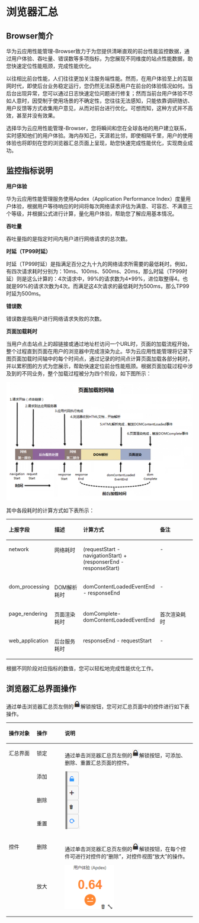 # 浏览器汇总<a name="ZH-CN_TOPIC_0129033175"></a>

## Browser简介<a name="section133697579458"></a>

华为云应用性能管理-Browser致力于为您提供清晰直观的前台性能监控数据，通过用户体验、吞吐量、错误数等多项指标，为您展现不同维度的站点性能数据，助您快速定位性能瓶颈，完成性能优化。

以往相比前台性能，人们往往更加关注服务端性能。然而，在用户体验至上的互联网时代，即使后台业务稳定运行，您仍然无法获悉用户在前台的体验情况如何。当后台出现异常，您可以通过日志快速定位问题进行修复；然而当前台用户体验不尽如人意时，因受制于使用场景的不确定性，您往往无法感知，只能依靠调研随访、用户反馈等方式收集用户意见，从而对前台进行优化。可想而知，这种方式并不高效，甚至并没有效果。

选择华为云应用性能管理-Browser，您将瞬间和您在全球各地的用户建立联系，实时感知他们的用户体验。海内存知己，天涯若比邻，即使相隔千里，用户的使用体验也将即刻在您的浏览器汇总页面上呈现，助您快速完成性能优化，实现商业成功。

## 监控指标说明<a name="zh-cn_topic_0127936426_section132501318124915"></a>

**用户体验**

华为云应用性能管理服务使用Apdex（Application Performance Index）度量用户体验，根据用户等待响应的时间将每次网络请求评估为满意、可容忍、不满意三个等级，并根据公式进行计算，量化用户体验，帮助您了解应用基本情况。

**吞吐量**

吞吐量指的是指定时间内用户进行网络请求的总次数。

**时延（TP99时延）**

时延（TP99时延）是指满足百分之九十九的网络请求所需要的最低耗时。例如，有四次请求耗时分别为：10ms、100ms、500ms、20ms，那么时延（TP99时延）则是这么计算的：4次请求中，99%的请求数为4\*99%，进位取整得4。也就是99%的请求次数为4次。而满足这4次请求的最低耗时为500ms，那么TP99时延为500ms。

**错误数**

错误数是指用户进行网络请求失败的次数。

**页面加载耗时**

当用户点击站点上的超链接或通过地址栏访问一个URL时，页面的加载流程开始，整个过程直到页面在用户的浏览器中完成渲染为止。华为云应用性能管理将记录下图页面加载时间轴中的每个时间点，通过记录的时间点计算页面加载各部分耗时，并以累积图的方式为您展示，帮助快速定位前台性能瓶颈。根据页面加载过程中涉及到的不同业务，整个加载过程被分为四个阶段，如下图所示：

![](figures/页面加载耗时.png)

其中各段耗时的计算方式如下表所示：

<a name="zh-cn_topic_0127936426_table20805174113513"></a>
<table><thead align="left"><tr id="zh-cn_topic_0127936426_row138088417517"><th class="cellrowborder" valign="top" width="17%" id="mcps1.1.5.1.1"><p id="zh-cn_topic_0127936426_p1847214531514"><a name="zh-cn_topic_0127936426_p1847214531514"></a><a name="zh-cn_topic_0127936426_p1847214531514"></a>上报字段</p>
</th>
<th class="cellrowborder" valign="top" width="18%" id="mcps1.1.5.1.2"><p id="zh-cn_topic_0127936426_p10472165345111"><a name="zh-cn_topic_0127936426_p10472165345111"></a><a name="zh-cn_topic_0127936426_p10472165345111"></a>描述</p>
</th>
<th class="cellrowborder" valign="top" width="40%" id="mcps1.1.5.1.3"><p id="zh-cn_topic_0127936426_p1547495315112"><a name="zh-cn_topic_0127936426_p1547495315112"></a><a name="zh-cn_topic_0127936426_p1547495315112"></a>计算方式</p>
</th>
<th class="cellrowborder" valign="top" width="25%" id="mcps1.1.5.1.4"><p id="zh-cn_topic_0127936426_p1147535375115"><a name="zh-cn_topic_0127936426_p1147535375115"></a><a name="zh-cn_topic_0127936426_p1147535375115"></a>备注</p>
</th>
</tr>
</thead>
<tbody><tr id="zh-cn_topic_0127936426_row6808204105113"><td class="cellrowborder" valign="top" width="17%" headers="mcps1.1.5.1.1 "><p id="zh-cn_topic_0127936426_p65359265214"><a name="zh-cn_topic_0127936426_p65359265214"></a><a name="zh-cn_topic_0127936426_p65359265214"></a>network</p>
</td>
<td class="cellrowborder" valign="top" width="18%" headers="mcps1.1.5.1.2 "><p id="zh-cn_topic_0127936426_p1453572165215"><a name="zh-cn_topic_0127936426_p1453572165215"></a><a name="zh-cn_topic_0127936426_p1453572165215"></a>网络耗时</p>
</td>
<td class="cellrowborder" valign="top" width="40%" headers="mcps1.1.5.1.3 "><p id="zh-cn_topic_0127936426_p1953716265214"><a name="zh-cn_topic_0127936426_p1953716265214"></a><a name="zh-cn_topic_0127936426_p1953716265214"></a>(requestStart - navigationStart) + (responserEnd - responseStart)</p>
</td>
<td class="cellrowborder" valign="top" width="25%" headers="mcps1.1.5.1.4 "><p id="zh-cn_topic_0127936426_p35387215220"><a name="zh-cn_topic_0127936426_p35387215220"></a><a name="zh-cn_topic_0127936426_p35387215220"></a>-</p>
</td>
</tr>
<tr id="zh-cn_topic_0127936426_row880817413512"><td class="cellrowborder" valign="top" width="17%" headers="mcps1.1.5.1.1 "><p id="zh-cn_topic_0127936426_p1254011225220"><a name="zh-cn_topic_0127936426_p1254011225220"></a><a name="zh-cn_topic_0127936426_p1254011225220"></a>dom_processing</p>
</td>
<td class="cellrowborder" valign="top" width="18%" headers="mcps1.1.5.1.2 "><p id="zh-cn_topic_0127936426_p35410215524"><a name="zh-cn_topic_0127936426_p35410215524"></a><a name="zh-cn_topic_0127936426_p35410215524"></a>DOM解析耗时</p>
</td>
<td class="cellrowborder" valign="top" width="40%" headers="mcps1.1.5.1.3 "><p id="zh-cn_topic_0127936426_p1154142175216"><a name="zh-cn_topic_0127936426_p1154142175216"></a><a name="zh-cn_topic_0127936426_p1154142175216"></a>domContentLoadedEventEnd - responseEnd</p>
</td>
<td class="cellrowborder" valign="top" width="25%" headers="mcps1.1.5.1.4 "><p id="zh-cn_topic_0127936426_p18541325522"><a name="zh-cn_topic_0127936426_p18541325522"></a><a name="zh-cn_topic_0127936426_p18541325522"></a>-</p>
</td>
</tr>
<tr id="zh-cn_topic_0127936426_row168088416518"><td class="cellrowborder" valign="top" width="17%" headers="mcps1.1.5.1.1 "><p id="zh-cn_topic_0127936426_p154415215529"><a name="zh-cn_topic_0127936426_p154415215529"></a><a name="zh-cn_topic_0127936426_p154415215529"></a>page_rendering</p>
</td>
<td class="cellrowborder" valign="top" width="18%" headers="mcps1.1.5.1.2 "><p id="zh-cn_topic_0127936426_p1754414295211"><a name="zh-cn_topic_0127936426_p1754414295211"></a><a name="zh-cn_topic_0127936426_p1754414295211"></a>页面渲染耗时</p>
</td>
<td class="cellrowborder" valign="top" width="40%" headers="mcps1.1.5.1.3 "><p id="zh-cn_topic_0127936426_p65454213527"><a name="zh-cn_topic_0127936426_p65454213527"></a><a name="zh-cn_topic_0127936426_p65454213527"></a>domComplete-domContentLoadedEventEnd</p>
</td>
<td class="cellrowborder" valign="top" width="25%" headers="mcps1.1.5.1.4 "><p id="zh-cn_topic_0127936426_p10546202135210"><a name="zh-cn_topic_0127936426_p10546202135210"></a><a name="zh-cn_topic_0127936426_p10546202135210"></a>首次渲染耗时</p>
</td>
</tr>
<tr id="zh-cn_topic_0127936426_row680819416512"><td class="cellrowborder" valign="top" width="17%" headers="mcps1.1.5.1.1 "><p id="zh-cn_topic_0127936426_p654718295217"><a name="zh-cn_topic_0127936426_p654718295217"></a><a name="zh-cn_topic_0127936426_p654718295217"></a>web_application</p>
</td>
<td class="cellrowborder" valign="top" width="18%" headers="mcps1.1.5.1.2 "><p id="zh-cn_topic_0127936426_p5548112175213"><a name="zh-cn_topic_0127936426_p5548112175213"></a><a name="zh-cn_topic_0127936426_p5548112175213"></a>后台服务耗时</p>
</td>
<td class="cellrowborder" valign="top" width="40%" headers="mcps1.1.5.1.3 "><p id="zh-cn_topic_0127936426_p75505205211"><a name="zh-cn_topic_0127936426_p75505205211"></a><a name="zh-cn_topic_0127936426_p75505205211"></a>responseEnd - requestStart</p>
</td>
<td class="cellrowborder" valign="top" width="25%" headers="mcps1.1.5.1.4 "><p id="zh-cn_topic_0127936426_p17550102155214"><a name="zh-cn_topic_0127936426_p17550102155214"></a><a name="zh-cn_topic_0127936426_p17550102155214"></a>-</p>
</td>
</tr>
</tbody>
</table>

根据不同阶段对应指标的数值，您可以轻松地完成性能优化工作。

## 浏览器汇总界面操作<a name="zh-cn_topic_0127936426_section16744158919"></a>

通过单击浏览器汇总页左侧的![](figures/icon-解锁按钮1.png)解锁按钮，您可对汇总页面中的控件进行如下表操作。

<a name="zh-cn_topic_0127936426_table16941192520152"></a>
<table><thead align="left"><tr id="zh-cn_topic_0127936426_row6826364"><th class="cellrowborder" valign="top" width="15%" id="mcps1.1.4.1.1"><p id="zh-cn_topic_0127936426_p16064575"><a name="zh-cn_topic_0127936426_p16064575"></a><a name="zh-cn_topic_0127936426_p16064575"></a>操作对象</p>
</th>
<th class="cellrowborder" valign="top" width="15%" id="mcps1.1.4.1.2"><p id="zh-cn_topic_0127936426_p26162236"><a name="zh-cn_topic_0127936426_p26162236"></a><a name="zh-cn_topic_0127936426_p26162236"></a>操作</p>
</th>
<th class="cellrowborder" valign="top" width="70%" id="mcps1.1.4.1.3"><p id="zh-cn_topic_0127936426_p38766361"><a name="zh-cn_topic_0127936426_p38766361"></a><a name="zh-cn_topic_0127936426_p38766361"></a>说明</p>
</th>
</tr>
</thead>
<tbody><tr id="zh-cn_topic_0127936426_row53067518"><td class="cellrowborder" rowspan="4" valign="top" width="15%" headers="mcps1.1.4.1.1 "><p id="zh-cn_topic_0127936426_p3501716"><a name="zh-cn_topic_0127936426_p3501716"></a><a name="zh-cn_topic_0127936426_p3501716"></a>汇总界面</p>
</td>
<td class="cellrowborder" valign="top" width="15%" headers="mcps1.1.4.1.2 "><p id="zh-cn_topic_0127936426_p15203586"><a name="zh-cn_topic_0127936426_p15203586"></a><a name="zh-cn_topic_0127936426_p15203586"></a>锁定</p>
</td>
<td class="cellrowborder" rowspan="4" valign="top" width="70%" headers="mcps1.1.4.1.3 "><p id="p91853379275"><a name="p91853379275"></a><a name="p91853379275"></a>通过单击浏览器汇总页左侧的<a name="image1617358132718"></a><a name="image1617358132718"></a><span><img id="image1617358132718" src="figures/icon-解锁按钮2.png"></span>解锁按钮，可添加、删除、重置汇总页面的控件。</p>
<p id="p1425834172620"><a name="p1425834172620"></a><a name="p1425834172620"></a><a name="image1142453422614"></a><a name="image1142453422614"></a><span><img id="image1142453422614" src="figures/汇总界面1.png"></span></p>
</td>
</tr>
<tr id="zh-cn_topic_0127936426_row41334227"><td class="cellrowborder" valign="top" headers="mcps1.1.4.1.1 "><p id="zh-cn_topic_0127936426_p59738106"><a name="zh-cn_topic_0127936426_p59738106"></a><a name="zh-cn_topic_0127936426_p59738106"></a>添加</p>
</td>
</tr>
<tr id="zh-cn_topic_0127936426_row7957714175513"><td class="cellrowborder" valign="top" headers="mcps1.1.4.1.1 "><p id="zh-cn_topic_0127936426_p4958314135514"><a name="zh-cn_topic_0127936426_p4958314135514"></a><a name="zh-cn_topic_0127936426_p4958314135514"></a>删除</p>
</td>
</tr>
<tr id="zh-cn_topic_0127936426_row772049"><td class="cellrowborder" valign="top" headers="mcps1.1.4.1.1 "><p id="zh-cn_topic_0127936426_p62536018"><a name="zh-cn_topic_0127936426_p62536018"></a><a name="zh-cn_topic_0127936426_p62536018"></a>重置</p>
</td>
</tr>
<tr id="zh-cn_topic_0127936426_row15716008"><td class="cellrowborder" rowspan="2" valign="top" width="15%" headers="mcps1.1.4.1.1 "><p id="zh-cn_topic_0127936426_p65037115"><a name="zh-cn_topic_0127936426_p65037115"></a><a name="zh-cn_topic_0127936426_p65037115"></a>控件</p>
</td>
<td class="cellrowborder" valign="top" width="15%" headers="mcps1.1.4.1.2 "><p id="zh-cn_topic_0127936426_p33514934"><a name="zh-cn_topic_0127936426_p33514934"></a><a name="zh-cn_topic_0127936426_p33514934"></a>删除</p>
</td>
<td class="cellrowborder" rowspan="2" valign="top" width="70%" headers="mcps1.1.4.1.3 "><p id="zh-cn_topic_0127936426_p30355138"><a name="zh-cn_topic_0127936426_p30355138"></a><a name="zh-cn_topic_0127936426_p30355138"></a>通过单击浏览器汇总页左侧的<a name="image14752201111286"></a><a name="image14752201111286"></a><span><img id="image14752201111286" src="figures/icon-解锁按钮3.png"></span>解锁按钮，在每个控件可进行对控件的“删除”，对控件视图“放大”的操作。</p>
<p id="p3288154102613"><a name="p3288154102613"></a><a name="p3288154102613"></a><a name="image162884549269"></a><a name="image162884549269"></a><span><img id="image162884549269" src="figures/用户体验（Apdex）1.png" width="133" height="119.000021"></span></p>
</td>
</tr>
<tr id="zh-cn_topic_0127936426_row4760790"><td class="cellrowborder" valign="top" headers="mcps1.1.4.1.1 "><p id="zh-cn_topic_0127936426_p50079677"><a name="zh-cn_topic_0127936426_p50079677"></a><a name="zh-cn_topic_0127936426_p50079677"></a>放大</p>
</td>
</tr>
</tbody>
</table>

